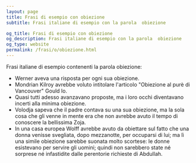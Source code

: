```yaml
---
layout: page
title: Frasi di esempio con obiezione 
subtitle: Frasi italiane di esempio con la parola  obiezione

og_title: Frasi di esempio con obiezione 
og_description: Frasi italiane di esempio con la parola  obiezione
og_type: website
permalink: /frasi/o/obiezione.html
---
```


Frasi italiane di esempio contenenti la parola obiezione:


- Werner aveva una risposta per ogni sua obiezione.
- Mondrian Kilroy avrebbe voluto intitolare l'articolo "Obiezione al purè di Vancouver" Gould lo.
- Quasi tutti adesso avanzavano proposte, ma i loro occhi diventavano incerti alla minima obiezione.
- Volodja sapeva che il padre contava su una sua obiezione, ma la sola cosa che gli venne in mente era che non avrebbe avuto il tempo di conoscere la bellissima Zoja.
- In una casa europea Wolff avrebbe avuto da obiettare sul fatto che una donna venisse svegliata, dopo mezzanotte, per occuparsi di lui; ma lì una simile obiezione sarebbe suonata molto scortese: le donne esistevano per servire gli uomini; quindi non sarebbero state né sorprese né infastidite dalle perentorie richieste di Abdullah.
